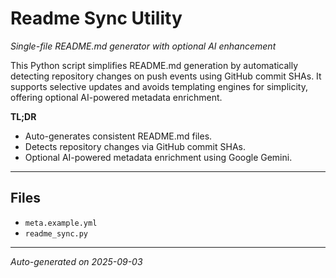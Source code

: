 # Readme Sync Utility

_Single-file README.md generator with optional AI enhancement_


This Python script simplifies README.md generation by automatically detecting repository changes on push events using GitHub commit SHAs.  It supports selective updates and avoids templating engines for simplicity, offering optional AI-powered metadata enrichment.


**TL;DR**
- Auto-generates consistent README.md files.
- Detects repository changes via GitHub commit SHAs.
- Optional AI-powered metadata enrichment using Google Gemini.

---

## Files
- `meta.example.yml`
- `readme_sync.py`

---

_Auto-generated on 2025-09-03_

